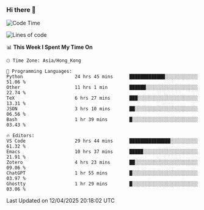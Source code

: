 ### Hi there 👋

<!--
**nicehiro/nicehiro** is a ✨ _special_ ✨ repository because its `README.md` (this file) appears on your GitHub profile.

Here are some ideas to get you started:

- 🔭 I’m currently working on ...
- 🌱 I’m currently learning ...
- 👯 I’m looking to collaborate on ...
- 🤔 I’m looking for help with ...
- 💬 Ask me about ...
- 📫 How to reach me: ...
- 😄 Pronouns: ...
- ⚡ Fun fact: ...
-->

<!--START_SECTION:waka-->
![Code Time](http://img.shields.io/badge/Code%20Time-505%20hrs%2031%20mins-blue)

![Lines of code](https://img.shields.io/badge/From%20Hello%20World%20I%27ve%20Written-1.6%20million%20lines%20of%20code-blue)

📊 **This Week I Spent My Time On** 

```text
🕑︎ Time Zone: Asia/Hong_Kong

💬 Programming Languages: 
Python                   24 hrs 45 mins      █████████████░░░░░░░░░░░░   51.06 % 
Other                    11 hrs 1 min        ██████░░░░░░░░░░░░░░░░░░░   22.74 % 
TeX                      6 hrs 27 mins       ███░░░░░░░░░░░░░░░░░░░░░░   13.31 % 
JSON                     3 hrs 10 mins       ██░░░░░░░░░░░░░░░░░░░░░░░   06.56 % 
Bash                     1 hr 39 mins        █░░░░░░░░░░░░░░░░░░░░░░░░   03.43 % 

🔥 Editors: 
VS Code                  29 hrs 44 mins      ███████████████░░░░░░░░░░   61.32 % 
Emacs                    10 hrs 37 mins      █████░░░░░░░░░░░░░░░░░░░░   21.91 % 
Zotero                   4 hrs 23 mins       ██░░░░░░░░░░░░░░░░░░░░░░░   09.06 % 
ChatGPT                  1 hr 55 mins        █░░░░░░░░░░░░░░░░░░░░░░░░   03.97 % 
Ghostty                  1 hr 29 mins        █░░░░░░░░░░░░░░░░░░░░░░░░   03.06 % 
```


 Last Updated on 12/04/2025 20:18:02 UTC
<!--END_SECTION:waka-->
